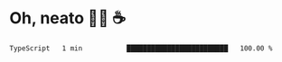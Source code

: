 # Oh, neato 🧑‍💻 ☕

<!--START_SECTION:waka-->

```txt
TypeScript   1 min           █████████████████████████   100.00 %
```

<!--END_SECTION:waka-->
